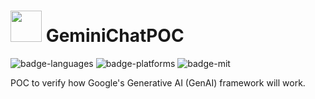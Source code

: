 
# <img src="https://upload.wikimedia.org/wikipedia/commons/8/8a/Google_Gemini_logo.svg" width="50" /> GeminiChatPOC

![badge-languages] ![badge-platforms] ![badge-mit]

POC to verify how Google's Generative AI (GenAI) framework will work. 

[badge-platforms]: https://img.shields.io/badge/platforms-iOS-lightgrey.svg
[badge-languages]: https://img.shields.io/badge/language-Swift-orange
[badge-mit]: https://img.shields.io/badge/license-MIT-blue.svg
[GenAI]: https://freebiehive.com/wp-content/uploads/2023/12/Google-Gemini-AI-Logo.jpg
